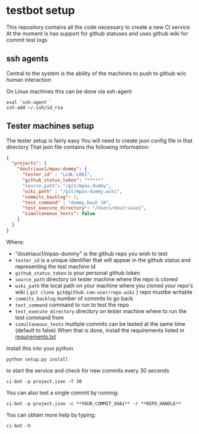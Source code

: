 testbot setup
======================

This repository contains all the code necessary to create a new CI service
At the moment is has support for github statuses and uses github wiki for
commit test logs

ssh agents
----------

Central to the system is the ability of the machines to push to github w/o
human interaction

On Linux machines this can be done via ssh-agent

```
eval `ssh-agent `
ssh-add ~/.ssh/id_rsa
```

Tester machines setup
---------------------

The tester setup is fairly easy
You will need to create json config file in that directory
That json file contains the following information:

```json
{
  "projects": {
    "doutriaux1/mpas-dummy": {
      "tester_id" : "LLNL-LOKI",
      "github_status_token": "*****"
      "source_path": "/git/mpas-dummy",
      "wiki_path" : "/git/mpas-dummy.wiki",
      "commits_backlog": 1,
      "test_command" : "dummy.bash 10",
      "test_execute_directory": "/Users/doutriaux1",
      "simultaneous_tests": false
    }
  }
}
```

Where: 
* "doutriaux1/mpas-dummy" is the github repo you wish to test
* `tester_id` is a unique identifier that will appear in the github status and
  representing the test machine id
* `github_status_token` is your personal github token
* `source_path` directory on tester machine where the repo is cloned
* `wiki_path` the local path on your machine where you cloned your repo's wiki
  ( `git clone git@github.com:user/repo.wiki` ) repo mustbe writable
* `commits_backlog` number of commits to go back
* `test_command` command to run to test the repo
* `test_execute_directory` directory on tester machine where to run the test
  command from
* `simultaneous_tests` mutliple commits can be tested at the same time (default
  to false)
When that is done, install the requirements listed in [requirements.txt](requirements.txt)

Install this into your python

```
python setup.py install
```

to start the service and check for new commits every 30 seconds

```
ci-bot -p project.json -f 30
```

You can also test a single commit by runnnig:

```
ci-bot -p project.json -c **YOUR_COMMIT_SHA1** -r **REPO_HANDLE**
```

You can obtain more help by typing:
```
ci-bot -h
```

